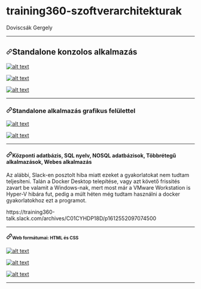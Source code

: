 # training360-szoftverarchitekturak
Doviscsák Gergely

<HR>
    
<div id="readme" class="Box-body readme blob js-code-block-container p-5 p-xl-6 gist-border-0">
    <article class="markdown-body entry-content container-lg" itemprop="text"><h1><a id="user-content-Gyakorlat1" class="anchor" aria-hidden="true" href="#Gyakorlat1"><svg class="octicon octicon-link" viewBox="0 0 16 16" version="1.1" width="16" height="16" aria-hidden="true"><path fill-rule="evenodd" d="M7.775 3.275a.75.75 0 001.06 1.06l1.25-1.25a2 2 0 112.83 2.83l-2.5 2.5a2 2 0 01-2.83 0 .75.75 0 00-1.06 1.06 3.5 3.5 0 004.95 0l2.5-2.5a3.5 3.5 0 00-4.95-4.95l-1.25 1.25zm-4.69 9.64a2 2 0 010-2.83l2.5-2.5a2 2 0 012.83 0 .75.75 0 001.06-1.06 3.5 3.5 0 00-4.95 0l-2.5 2.5a3.5 3.5 0 004.95 4.95l1.25-1.25a.75.75 0 00-1.06-1.06l-1.25 1.25a2 2 0 01-2.83 0z"></path></svg></a>Standalone konzolos alkalmazás</h1>
<p><a target="_blank" rel="noopener noreferrer" href="https://github.com/tejesjani/training360-szoftverarchitekturak/blob/main/gyak1_1.jpg"><img src="https://github.com/tejesjani/training360-szoftverarchitekturak/blob/main/gyak1_1.jpg" alt="alt text" style="max-width:100%;"></a></p>
<p><a target="_blank" rel="noopener noreferrer" href="https://github.com/tejesjani/training360-szoftverarchitekturak/blob/main/gyak1_2.jpg"><img src="https://github.com/tejesjani/training360-szoftverarchitekturak/blob/main/gyak1_2.jpg" alt="alt text" style="max-width:100%;"></a></p>
 <p><a target="_blank" rel="noopener noreferrer" href="https://github.com/tejesjani/training360-szoftverarchitekturak/blob/main/gyak1_3.jpg"><img src="https://github.com/tejesjani/training360-szoftverarchitekturak/blob/main/gyak1_3.jpg" alt="alt text" style="max-width:100%;"></a></p>
        
<HR>
        
<article class="markdown-body entry-content container-lg" itemprop="text"><h1><a id="user-content-Gyakorlat2" class="anchor" aria-hidden="true" href="#Gyakorlat2"><svg class="octicon octicon-link" viewBox="0 0 16 16" version="1.1" width="16" height="16" aria-hidden="true"><path fill-rule="evenodd" d="M7.775 3.275a.75.75 0 001.06 1.06l1.25-1.25a2 2 0 112.83 2.83l-2.5 2.5a2 2 0 01-2.83 0 .75.75 0 00-1.06 1.06 3.5 3.5 0 004.95 0l2.5-2.5a3.5 3.5 0 00-4.95-4.95l-1.25 1.25zm-4.69 9.64a2 2 0 010-2.83l2.5-2.5a2 2 0 012.83 0 .75.75 0 001.06-1.06 3.5 3.5 0 00-4.95 0l-2.5 2.5a3.5 3.5 0 004.95 4.95l1.25-1.25a.75.75 0 00-1.06-1.06l-1.25 1.25a2 2 0 01-2.83 0z"></path></svg></a>Standalone alkalmazás grafikus felülettel</h1>
<p><a target="_blank" rel="noopener noreferrer" href="https://github.com/tejesjani/training360-szoftverarchitekturak/blob/main/gyak2_1.jpg"><img src="https://github.com/tejesjani/training360-szoftverarchitekturak/blob/main/gyak1_1.jpg" alt="alt text" style="max-width:100%;"></a></p>
<p><a target="_blank" rel="noopener noreferrer" href="https://github.com/tejesjani/training360-szoftverarchitekturak/blob/main/gyak2_2.jpg"><img src="https://github.com/tejesjani/training360-szoftverarchitekturak/blob/main/gyak1_2.jpg" alt="alt text" style="max-width:100%;"></a></p>
    
<HR>
        
<article class="markdown-body entry-content container-lg" itemprop="text"><h1><a id="user-content-Gyakorlathiba" class="anchor" aria-hidden="true" href="#Gyakorlathiba"><svg class="octicon octicon-link" viewBox="0 0 16 16" version="1.1" width="16" height="16" aria-hidden="true"><path fill-rule="evenodd" d="M7.775 3.275a.75.75 0 001.06 1.06l1.25-1.25a2 2 0 112.83 2.83l-2.5 2.5a2 2 0 01-2.83 0 .75.75 0 00-1.06 1.06 3.5 3.5 0 004.95 0l2.5-2.5a3.5 3.5 0 00-4.95-4.95l-1.25 1.25zm-4.69 9.64a2 2 0 010-2.83l2.5-2.5a2 2 0 012.83 0 .75.75 0 001.06-1.06 3.5 3.5 0 00-4.95 0l-2.5 2.5a3.5 3.5 0 004.95 4.95l1.25-1.25a.75.75 0 00-1.06-1.06l-1.25 1.25a2 2 0 01-2.83 0z"></path></svg></a>Központi adatbázis, SQL nyelv, NOSQL adatbázisok, Többrétegű alkalmazások, Webes alkalmazás</h1>
    <p> Az alábbi, Slack-en posztolt hiba miatt ezeket a gyakorlatokat nem tudtam teljesíteni. Talán a Docker Desktop telepítése, vagy azt követő frissités zavart be valamit a Windows-nak, mert most már a VMware Workstation is Hyper-V hibára fut, pedig a múlt héten még tudtam használni a docker gyakorlatokhoz ezt a programot.</p>
    <p>https://training360-talk.slack.com/archives/C01CYHDP18D/p1612552097074500</p>
    
 <HR>

<article class="markdown-body entry-content container-lg" itemprop="text"><h1><a id="user-content-Gyakorlat8" class="anchor" aria-hidden="true" href="#Gyakorlat8"><svg class="octicon octicon-link" viewBox="0 0 16 16" version="1.1" width="16" height="16" aria-hidden="true"><path fill-rule="evenodd" d="M7.775 3.275a.75.75 0 001.06 1.06l1.25-1.25a2 2 0 112.83 2.83l-2.5 2.5a2 2 0 01-2.83 0 .75.75 0 00-1.06 1.06 3.5 3.5 0 004.95 0l2.5-2.5a3.5 3.5 0 00-4.95-4.95l-1.25 1.25zm-4.69 9.64a2 2 0 010-2.83l2.5-2.5a2 2 0 012.83 0 .75.75 0 001.06-1.06 3.5 3.5 0 00-4.95 0l-2.5 2.5a3.5 3.5 0 004.95 4.95l1.25-1.25a.75.75 0 00-1.06-1.06l-1.25 1.25a2 2 0 01-2.83 0z"></path></svg></a>Web formátumai: HTML és CSS</h1>
<p><a target="_blank" rel="noopener noreferrer" href="https://github.com/tejesjani/training360-szoftverarchitekturak/blob/main/gyak8_1.jpg"><img src="https://github.com/tejesjani/training360-szoftverarchitekturak/blob/main/gyak8_1.jpg" alt="alt text" style="max-width:100%;"></a></p>
<p><a target="_blank" rel="noopener noreferrer" href="https://github.com/tejesjani/training360-szoftverarchitekturak/blob/main/gyak8_2.jpg"><img src="https://github.com/tejesjani/training360-szoftverarchitekturak/blob/main/gyak8_2.jpg" alt="alt text" style="max-width:100%;"></a></p>
 <p><a target="_blank" rel="noopener noreferrer" href="https://github.com/tejesjani/training360-szoftverarchitekturak/blob/main/gyak8_3.jpg"><img src="https://github.com/tejesjani/training360-szoftverarchitekturak/blob/main/gyak8_3.jpg" alt="alt text" style="max-width:100%;"></a></p>
        
<HR>
